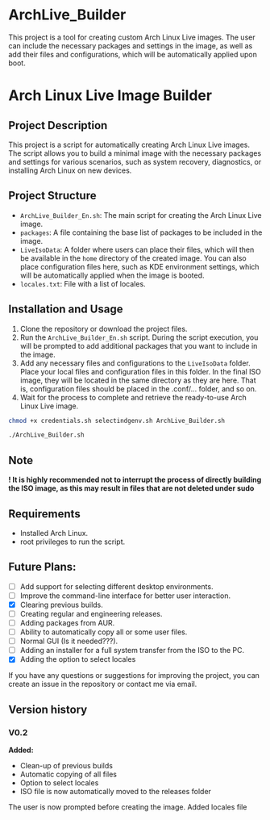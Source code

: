 # ArchLive_Builder
This project is a tool for creating custom Arch Linux Live images. The user can include the necessary packages and settings in the image, as well as add their files and configurations, which will be automatically applied upon boot.

# Arch Linux Live Image Builder

## Project Description

This project is a script for automatically creating Arch Linux Live images. The script allows you to build a minimal image with the necessary packages and settings for various scenarios, such as system recovery, diagnostics, or installing Arch Linux on new devices.

## Project Structure

- `ArchLive_Builder_En.sh`: The main script for creating the Arch Linux Live image.
- `packages`: A file containing the base list of packages to be included in the image.
- `LiveIsoData`: A folder where users can place their files, which will then be available in the `home` directory of the created image. You can also place configuration files here, such as KDE environment settings, which will be automatically applied when the image is booted.
- `locales.txt`: File with a list of locales.

## Installation and Usage

1. Clone the repository or download the project files.
2. Run the `ArchLive_Builder_En.sh` script. During the script execution, you will be prompted to add additional packages that you want to include in the image.
3. Add any necessary files and configurations to the `LiveIsoData` folder. Place your local files and configuration files in this folder. In the final ISO image, they will be located in the same directory as they are here. That is, configuration files should be placed in the .conf/... folder, and so on.
5. Wait for the process to complete and retrieve the ready-to-use Arch Linux Live image.
```bash
chmod +x credentials.sh selectindgenv.sh ArchLive_Builder.sh
```

```bash
./ArchLive_Builder.sh
```
## Note
**! It is highly recommended not to interrupt the process of directly building the ISO image, as this may result in files that are not deleted under sudo** 


## Requirements

- Installed Arch Linux.
- root privileges to run the script.

## Future Plans:

- [ ] Add support for selecting different desktop environments.
- [ ] Improve the command-line interface for better user interaction.
- [x] Clearing previous builds.
- [ ] Creating regular and engineering releases.
- [ ] Adding packages from AUR.
- [ ] Ability to automatically copy all or some user files.
- [ ] Normal GUI (Is it needed???).
- [ ] Adding an installer for a full system transfer from the ISO to the PC.
- [x] Adding the option to select locales

If you have any questions or suggestions for improving the project, you can create an issue in the repository or contact me via email.

## Version history
### V0.2

**Added:**
- Clean-up of previous builds
- Automatic copying of all files
- Option to select locales
- ISO file is now automatically moved to the releases folder

The user is now prompted before creating the image.
Added locales file
